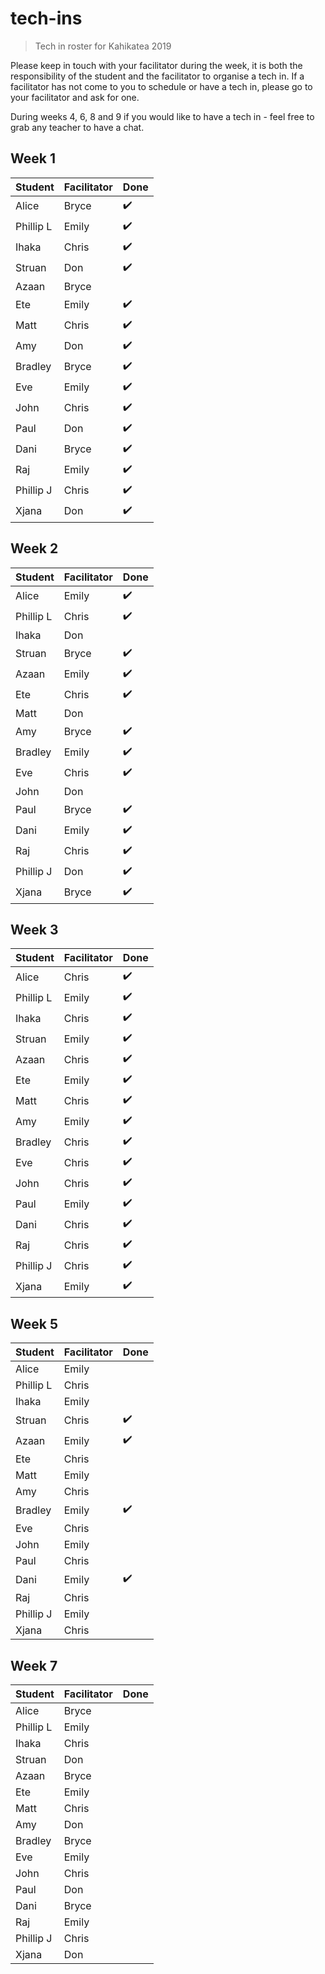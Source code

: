 # tech-ins
> Tech in roster for Kahikatea 2019

Please keep in touch with your facilitator during the week, it is both the responsibility of the student and the facilitator to organise a tech in.
If a facilitator has not come to you to schedule or have a tech in, please go to your facilitator and ask for one.

During weeks 4, 6, 8 and 9 if you would like to have a tech in - feel free to grab any teacher to have a chat.

## Week 1

| Student      | Facilitator | Done |
| ------------ | ----------- | ---- |
| Alice        | Bryce       | :heavy_check_mark: |
| Phillip L    | Emily       | :heavy_check_mark: |
| Ihaka        | Chris       | :heavy_check_mark:
| Struan       | Don         | :heavy_check_mark: |
| Azaan        | Bryce       |
| Ete          | Emily       | :heavy_check_mark: |
| Matt         | Chris       | :heavy_check_mark:
| Amy          | Don         | :heavy_check_mark: |
| Bradley      | Bryce       | :heavy_check_mark: |
| Eve          | Emily       | :heavy_check_mark: |
| John         | Chris       | :heavy_check_mark: |
| Paul         | Don         | :heavy_check_mark: |
| Dani         | Bryce       | :heavy_check_mark: |
| Raj          | Emily       | :heavy_check_mark: |
| Phillip J    | Chris       | :heavy_check_mark: |
| Xjana        | Don         | :heavy_check_mark: |


## Week 2

| Student      | Facilitator | Done |
| ------------ | ----------- | ---- |
| Alice        | Emily       | :heavy_check_mark: |
| Phillip L    | Chris       | :heavy_check_mark: |
| Ihaka        | Don         |
| Struan       | Bryce       | :heavy_check_mark: |
| Azaan        | Emily       | :heavy_check_mark: 
| Ete          | Chris       | :heavy_check_mark: |
| Matt         | Don         |
| Amy          | Bryce       | :heavy_check_mark: |
| Bradley      | Emily       | :heavy_check_mark: 
| Eve          | Chris       | :heavy_check_mark: |
| John         | Don         |
| Paul         | Bryce       | :heavy_check_mark: |
| Dani         | Emily       | :heavy_check_mark: 
| Raj          | Chris       | :heavy_check_mark: |
| Phillip J    | Don         | :heavy_check_mark: |
| Xjana        | Bryce       | :heavy_check_mark: |


## Week 3

| Student      | Facilitator | Done |
| ------------ | ----------- | ---- |
| Alice        | Chris       | :heavy_check_mark: |
| Phillip L    | Emily       | :heavy_check_mark: |
| Ihaka        | Chris       | :heavy_check_mark: |
| Struan       | Emily       | :heavy_check_mark: |
| Azaan        | Chris       | :heavy_check_mark: |
| Ete          | Emily       | :heavy_check_mark: |
| Matt         | Chris       | :heavy_check_mark: |
| Amy          | Emily       | :heavy_check_mark: |
| Bradley      | Chris       | :heavy_check_mark: |
| Eve          | Chris       | :heavy_check_mark: |
| John         | Chris       | :heavy_check_mark: |
| Paul         | Emily       | :heavy_check_mark: |
| Dani         | Chris       | :heavy_check_mark: |
| Raj          | Chris       | :heavy_check_mark: |
| Phillip J    | Chris       | :heavy_check_mark: |
| Xjana        | Emily       | :heavy_check_mark: |


## Week 5

| Student      | Facilitator | Done |
| ------------ | ----------- | ---- |
| Alice        | Emily       |
| Phillip L    | Chris       |
| Ihaka        | Emily       |
| Struan       | Chris       | :heavy_check_mark: |
| Azaan        | Emily       | :heavy_check_mark: |
| Ete          | Chris       |
| Matt         | Emily       |
| Amy          | Chris       |
| Bradley      | Emily       | :heavy_check_mark: |
| Eve          | Chris       |
| John         | Emily       |
| Paul         | Chris       |
| Dani         | Emily       | :heavy_check_mark: |
| Raj          | Chris       |
| Phillip J    | Emily       |
| Xjana        | Chris       |


## Week 7

| Student      | Facilitator | Done |
| ------------ | ----------- | ---- |
| Alice        | Bryce       |
| Phillip L    | Emily       |
| Ihaka        | Chris       |
| Struan       | Don         |
| Azaan        | Bryce       |
| Ete          | Emily       |
| Matt         | Chris       |
| Amy          | Don         |
| Bradley      | Bryce       |
| Eve          | Emily       |
| John         | Chris       |
| Paul         | Don         |
| Dani         | Bryce       |
| Raj          | Emily       |
| Phillip J    | Chris       |
| Xjana        | Don         |
